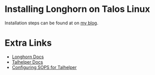 # Installing Longhorn on Talos Linux


Installation steps can be found at on [my blog](https://khenry.substack.com/longhorn-on-talos).

# Extra Links

- [Longhorn Docs](https://longhorn.io/docs/1.7.0/advanced-resources/os-distro-specific/talos-linux-support/)
- [Talhelper Docs](https://budimanjojo.github.io/talhelper/latest/getting-started/)
- [Configuring SOPS for Talhelper](https://budimanjojo.github.io/talhelper/latest/guides/#configuring-sops-for-talhelper)
